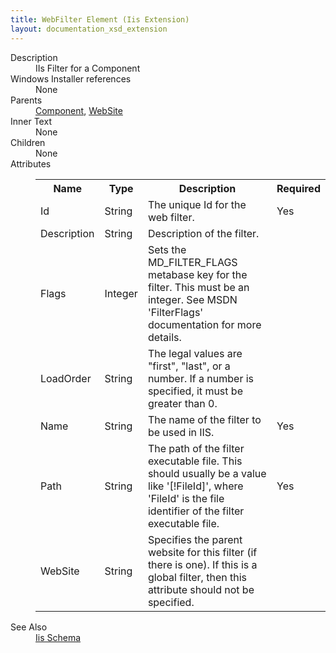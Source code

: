 ```yaml
---
title: WebFilter Element (Iis Extension)
layout: documentation_xsd_extension
---
```

<dl>
  <dt>Description</dt>
  <dd>IIs Filter for a Component</dd>
  <dt>Windows Installer references</dt>
  <dd>None</dd>
  <dt>Parents</dt>
  <dd>
    <a href="../../wix/component/">Component</a>, <a href="../../iis/website" class="extension">WebSite</a></dd>
  <dt>Inner Text</dt>
  <dd>None</dd>
  <dt>Children</dt>
  <dd>None</dd>
  <dt>Attributes</dt>
  <dd>
    <table cellspacing="0" cellpadding="0" class="schema">
      <tr>
        <th width="15%">Name</th>
        <th width="15%">Type</th>
        <th width="65%">Description</th>
        <th width="15%">Required</th>
      </tr>
      <tr>
        <td>Id</td>
        <td>String</td>
        <td>The unique Id for the web filter.</td>
        <td>Yes</td>
      </tr>
      <tr>
        <td>Description</td>
        <td>String</td>
        <td>Description of the filter.</td>
        <td>&nbsp;</td>
      </tr>
      <tr>
        <td>Flags</td>
        <td>Integer</td>
        <td>Sets the MD_FILTER_FLAGS metabase key for the filter. This must be an integer. See MSDN 'FilterFlags' documentation for more details.</td>
        <td>&nbsp;</td>
      </tr>
      <tr>
        <td>LoadOrder</td>
        <td>String</td>
        <td>                         The legal values are "first", "last", or a number.                         If a number is specified, it must be greater than 0.                     </td>
        <td>&nbsp;</td>
      </tr>
      <tr>
        <td>Name</td>
        <td>String</td>
        <td>The name of the filter to be used in IIS.</td>
        <td>Yes</td>
      </tr>
      <tr>
        <td>Path</td>
        <td>String</td>
        <td>                         The path of the filter executable file.                         This should usually be a value like '[!FileId]', where 'FileId' is the file identifier                         of the filter executable file.                     </td>
        <td>Yes</td>
      </tr>
      <tr>
        <td>WebSite</td>
        <td>String</td>
        <td>                         Specifies the parent website for this filter (if there is one).                         If this is a global filter, then this attribute should not be specified.                     </td>
        <td>&nbsp;</td>
      </tr>
    </table>
  </dd>
  <dt>See Also</dt>
  <dd>
    <a href="../">Iis Schema</a>
  </dd>
</dl>
